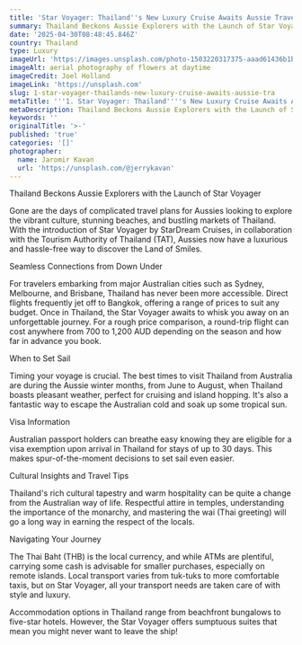 ```yaml
---
title: 'Star Voyager: Thailand''s New Luxury Cruise Awaits Aussie Travellers'
summary: Thailand Beckons Aussie Explorers with the Launch of Star Voyager...
date: '2025-04-30T08:48:45.846Z'
country: Thailand
type: Luxury
imageUrl: 'https://images.unsplash.com/photo-1503220317375-aaad61436b1b'
imageAlt: aerial photography of flowers at daytime
imageCredit: Joel Holland
imageLink: 'https://unsplash.com'
slug: 1-star-voyager-thailands-new-luxury-cruise-awaits-aussie-tra
metaTitle: '''1. Star Voyager: Thailand''''s New Luxury Cruise Awaits Aussie Travellers'''
metaDescription: Thailand Beckons Aussie Explorers with the Launch of Star Voyager...
keywords: ''
originalTitle: '>-'
published: 'true'
categories: '[]'
photographer:
  name: Jaromir Kavan
  url: 'https://unsplash.com/@jerrykavan'
---
```








Thailand Beckons Aussie Explorers with the Launch of Star Voyager

Gone are the days of complicated travel plans for Aussies looking to explore the vibrant culture, stunning beaches, and bustling markets of Thailand. With the introduction of Star Voyager by StarDream Cruises, in collaboration with the Tourism Authority of Thailand (TAT), Aussies now have a luxurious and hassle-free way to discover the Land of Smiles.

Seamless Connections from Down Under

For travelers embarking from major Australian cities such as Sydney, Melbourne, and Brisbane, Thailand has never been more accessible. Direct flights frequently jet off to Bangkok, offering a range of prices to suit any budget. Once in Thailand, the Star Voyager awaits to whisk you away on an unforgettable journey. For a rough price comparison, a round-trip flight can cost anywhere from 700 to 1,200 AUD depending on the season and how far in advance you book.

When to Set Sail

Timing your voyage is crucial. The best times to visit Thailand from Australia are during the Aussie winter months, from June to August, when Thailand boasts pleasant weather, perfect for cruising and island hopping. It's also a fantastic way to escape the Australian cold and soak up some tropical sun.

Visa Information

Australian passport holders can breathe easy knowing they are eligible for a visa exemption upon arrival in Thailand for stays of up to 30 days. This makes spur-of-the-moment decisions to set sail even easier.

Cultural Insights and Travel Tips

Thailand's rich cultural tapestry and warm hospitality can be quite a change from the Australian way of life. Respectful attire in temples, understanding the importance of the monarchy, and mastering the wai (Thai greeting) will go a long way in earning the respect of the locals.

Navigating Your Journey

The Thai Baht (THB) is the local currency, and while ATMs are plentiful, carrying some cash is advisable for smaller purchases, especially on remote islands. Local transport varies from tuk-tuks to more comfortable taxis, but on Star Voyager, all your transport needs are taken care of with style and luxury.

Accommodation options in Thailand range from beachfront bungalows to five-star hotels. However, the Star Voyager offers sumptuous suites that mean you might never want to leave the ship!
